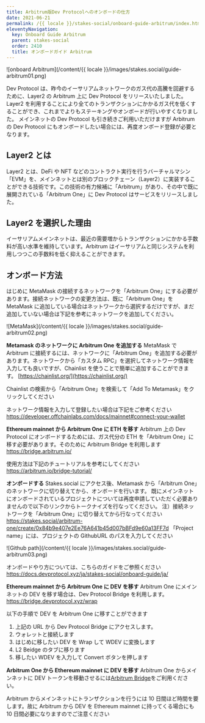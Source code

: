 ```yaml
---
title: Arbitrum版Dev Protocolへのオンボードの仕方
date: 2021-06-21
permalink: /{{ locale }}/stakes-social/onboard-guide-arbitrum/index.html
eleventyNavigation:
  key: Onboard Guide Arbitrum
  parent: stakes-social
  order: 2410
  title: オンボードガイド Arbitrum
---
```


![onboard Arbitrum](/content/{{ locale }}/images/stakes.social/guide-arbitrum01.png)

Dev Protocol は、昨今のイーサリアムネットワークのガス代の高騰を回避するために、Layer2 の Arbitrum 上に Dev Protocol をリリースいたしました。Layer2 を利用することにより全てのトランザクションにかかるガス代を低くすることができ、これまでよりもステーキングやオンボードが行いやすくなりました。
メインネットの Dev Protocol も引き続きご利用いただけますが Arbitrum の Dev Protocol にもオンボードしたい場合には、再度オンボード登録が必要となります。

## Layer2 とは

Layer2 とは、DeFi や NFT などのコントラクト実行を行うバーチャルマシン「EVM」を、メインネットとは別のブロックチェーン（Layer2）に実装することができる技術です。この技術の有力候補に「Arbitrum」があり、その中で既に展開されている「Arbitrum One」に Dev Protocol はサービスをリリースしました。

## Layer2 を選択した理由

イーサリアムメインネットは、最近の需要増からトランザクションにかかる手数料が高い水準を維持しています。Arbitrum はイーサリアムと同じシステムを利用しつつこの手数料を低く抑えることができます。

## オンボード方法

はじめに MetaMask の接続するネットワークを「Arbitrum One」にする必要があります。接続ネットワークの変更方法は、既に「Arbitrum One」を MetaMask に追加している場合はネットワークから選択するだけですが、まだ追加していない場合は下記を参考にネットワークを追加してください。

![MetaMask](/content/{{ locale }}/images/stakes.social/guide-arbitrum02.png)

**Metamask のネットワークに Arbitrum One を追加する**
MetaMask で Arbitrum に接続するには、ネットワークに「Arbitrum One」を追加する必要があります。ネットワークから「カスタム RPC」を選択してネットワーク情報を入力しても良いですが、Chainlist を使うことで簡単に追加することができます。
[https://chainlist.org/](https://chainlist.org/)

Chainlist の検索から「Arbitrum One」を検索して「Add To Metamask」をクリックしてください

ネットワーク情報を入力して登録したい場合は下記をご参考ください
https://developer.offchainlabs.com/docs/mainnet#connect-your-wallet

**Ethereum mainnet から Arbitrum One に ETH を移す**
Arbitrum 上の Dev Protocol にオンボードするためには、ガス代分の ETH を「Arbitrum One」に移す必要があります。そのために Arbitrum Bridge を利用します
https://bridge.arbitrum.io/

使用方法は下記のチュートリアルを参考にしてください
https://arbitrum.io/bridge-tutorial/

**オンボードする**
Stakes.social にアクセス後、Metamask から「Arbitrum One」のネットワークに切り替えてから、オンボードを行います。
既にメインネットにオンボードされているプロジェクトについては再度申請していただく必要ありませんので以下のリンクからトークナイズを行なってください。
注）接続ネットワークを「Arbitrum One」に切り替えてから行なってください
https://stakes.social/arbitrum-one/create/0x84b9e407e2Ee76A641b45d007bBFd9e60a13FF7d
「Project name」には、プロジェクトの GithubURL のパスを入力してください

![Github path](/content/{{ locale }}/images/stakes.social/guide-arbitrum03.png)

オンボードやり方については、こちらのガイドをご参照ください
https://docs.devprotocol.xyz/ja/stakes-social/onboard-guide/ja/

**Ethereum mainnet から Arbitrum One に DEV を移す**
Arbitrum One にメインネットの DEV を移す場合は、Dev Protocol Bridge を利用します。
https://bridge.devprotocol.xyz/wrap

以下の手順で DEV を Arbitrum One に移すことができます

1. 上記の URL から Dev Protocol Bridge にアクセスします。
2. ウォレットと接続します
3. はじめに移したい DEV を Wrap して WDEV に変換します
4. L2 Beidge のタブに移ります
5. 移したい WDEV を入力して Convert ボタンを押します

**Arbitrum One から Ethereum mainnet に DEV を移す**
Arbitrum One からメインネットに DEV トークンを移動させるには[Arbitrum Bridge](https://bridge.arbitrum.io/)をご利用ください。

Arbitrum からメインネットにトランザクションを行うには 10 日間ほど時間を要します。故に Arbitrum から DEV を Ethereum mainnet に持ってくる場合にも 10 日間必要になりますのでご注意ください
